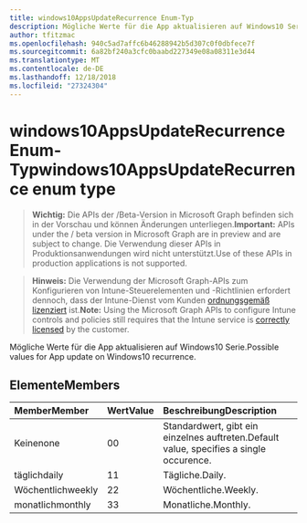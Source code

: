 ```yaml
---
title: windows10AppsUpdateRecurrence Enum-Typ
description: Mögliche Werte für die App aktualisieren auf Windows10 Serie.
author: tfitzmac
ms.openlocfilehash: 940c5ad7affc6b46288942b5d307c0f0dbfece7f
ms.sourcegitcommit: 6a82bf240a3cfc0baabd227349e08a08311e3d44
ms.translationtype: MT
ms.contentlocale: de-DE
ms.lasthandoff: 12/18/2018
ms.locfileid: "27324304"
---
```

# <a name="windows10appsupdaterecurrence-enum-type"></a><span data-ttu-id="2b90c-103">windows10AppsUpdateRecurrence Enum-Typ</span><span class="sxs-lookup"><span data-stu-id="2b90c-103">windows10AppsUpdateRecurrence enum type</span></span>

> <span data-ttu-id="2b90c-104">**Wichtig:** Die APIs der /Beta-Version in Microsoft Graph befinden sich in der Vorschau und können Änderungen unterliegen.</span><span class="sxs-lookup"><span data-stu-id="2b90c-104">**Important:** APIs under the / beta version in Microsoft Graph are in preview and are subject to change.</span></span> <span data-ttu-id="2b90c-105">Die Verwendung dieser APIs in Produktionsanwendungen wird nicht unterstützt.</span><span class="sxs-lookup"><span data-stu-id="2b90c-105">Use of these APIs in production applications is not supported.</span></span>

> <span data-ttu-id="2b90c-106">**Hinweis:** Die Verwendung der Microsoft Graph-APIs zum Konfigurieren von Intune-Steuerelementen und -Richtlinien erfordert dennoch, dass der Intune-Dienst vom Kunden [ordnungsgemäß lizenziert](https://go.microsoft.com/fwlink/?linkid=839381) ist.</span><span class="sxs-lookup"><span data-stu-id="2b90c-106">**Note:** Using the Microsoft Graph APIs to configure Intune controls and policies still requires that the Intune service is [correctly licensed](https://go.microsoft.com/fwlink/?linkid=839381) by the customer.</span></span>

<span data-ttu-id="2b90c-107">Mögliche Werte für die App aktualisieren auf Windows10 Serie.</span><span class="sxs-lookup"><span data-stu-id="2b90c-107">Possible values for App update on Windows10 recurrence.</span></span>
## <a name="members"></a><span data-ttu-id="2b90c-108">Elemente</span><span class="sxs-lookup"><span data-stu-id="2b90c-108">Members</span></span>
|<span data-ttu-id="2b90c-109">Member</span><span class="sxs-lookup"><span data-stu-id="2b90c-109">Member</span></span>|<span data-ttu-id="2b90c-110">Wert</span><span class="sxs-lookup"><span data-stu-id="2b90c-110">Value</span></span>|<span data-ttu-id="2b90c-111">Beschreibung</span><span class="sxs-lookup"><span data-stu-id="2b90c-111">Description</span></span>|
|:---|:---|:---|
|<span data-ttu-id="2b90c-112">Keine</span><span class="sxs-lookup"><span data-stu-id="2b90c-112">none</span></span>|<span data-ttu-id="2b90c-113">0</span><span class="sxs-lookup"><span data-stu-id="2b90c-113">0</span></span>|<span data-ttu-id="2b90c-114">Standardwert, gibt ein einzelnes auftreten.</span><span class="sxs-lookup"><span data-stu-id="2b90c-114">Default value, specifies a single occurence.</span></span>|
|<span data-ttu-id="2b90c-115">täglich</span><span class="sxs-lookup"><span data-stu-id="2b90c-115">daily</span></span>|<span data-ttu-id="2b90c-116">1</span><span class="sxs-lookup"><span data-stu-id="2b90c-116">1</span></span>|<span data-ttu-id="2b90c-117">Tägliche.</span><span class="sxs-lookup"><span data-stu-id="2b90c-117">Daily.</span></span>|
|<span data-ttu-id="2b90c-118">Wöchentlich</span><span class="sxs-lookup"><span data-stu-id="2b90c-118">weekly</span></span>|<span data-ttu-id="2b90c-119">2</span><span class="sxs-lookup"><span data-stu-id="2b90c-119">2</span></span>|<span data-ttu-id="2b90c-120">Wöchentliche.</span><span class="sxs-lookup"><span data-stu-id="2b90c-120">Weekly.</span></span>|
|<span data-ttu-id="2b90c-121">monatlich</span><span class="sxs-lookup"><span data-stu-id="2b90c-121">monthly</span></span>|<span data-ttu-id="2b90c-122">3</span><span class="sxs-lookup"><span data-stu-id="2b90c-122">3</span></span>|<span data-ttu-id="2b90c-123">Monatliche.</span><span class="sxs-lookup"><span data-stu-id="2b90c-123">Monthly.</span></span>|





